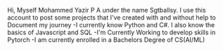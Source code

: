 Hi, Myself Mohammed Yazir P A under the name Sgtballsy. I use this account to post some projects that I've created with and without help to Document my journey
-I currently know Python and C#. I also know the basics of Javascript and SQL
-I'm Currently Working to develop skills in Pytorch
-I am currently enrolled in a Bachelors Degree of CS(AI/ML)

